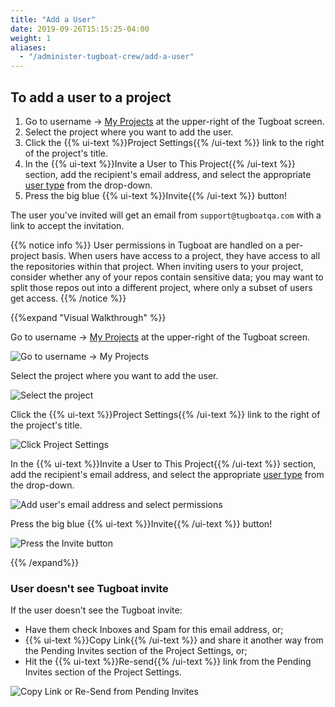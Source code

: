 ```yaml
---
title: "Add a User"
date: 2019-09-26T15:15:25-04:00
weight: 1
aliases:
  - "/administer-tugboat-crew/add-a-user"
---
```


## To add a user to a project

1. Go to username -> [My Projects](https://dashboard.tugboatqa.com/projects) at the upper-right of the Tugboat screen.
2. Select the project where you want to add the user.
3. Click the {{% ui-text %}}Project Settings{{% /ui-text %}} link to the right of the project's title.
4. In the {{% ui-text %}}Invite a User to This Project{{% /ui-text %}} section, add the recipient's email address, and
   select the appropriate [user type](../user-admin/) from the drop-down.
5. Press the big blue {{% ui-text %}}Invite{{% /ui-text %}} button!

The user you've invited will get an email from `support@tugboatqa.com` with a link to accept the invitation.

{{% notice info %}} User permissions in Tugboat are handled on a per-project basis. When users have access to a project,
they have access to all the repositories within that project. When inviting users to your project, consider whether any
of your repos contain sensitive data; you may want to split those repos out into a different project, where only a
subset of users get access. {{% /notice %}}

{{%expand "Visual Walkthrough" %}}

Go to username -> [My Projects](https://dashboard.tugboatqa.com/projects) at the upper-right of the Tugboat screen.

![Go to username -> My Projects](../../_images/go-to-user-my-projects.png)

Select the project where you want to add the user.

![Select the project](../../_images/select-a-project.png)

Click the {{% ui-text %}}Project Settings{{% /ui-text %}} link to the right of the project's title.

![Click Project Settings](../../_images/click-project-settings-link.png)

In the {{% ui-text %}}Invite a User to This Project{{% /ui-text %}} section, add the recipient's email address, and
select the appropriate [user type](../user-admin/) from the drop-down.

![Add user's email address and select permissions](../../_images/add-user-email-and-permissions.png)

Press the big blue {{% ui-text %}}Invite{{% /ui-text %}} button!

![Press the Invite button](../../_images/add-user-press-invite-button.png)

{{% /expand%}}

### User doesn't see Tugboat invite

If the user doesn't see the Tugboat invite:

- Have them check Inboxes and Spam for this email address, or;
- {{% ui-text %}}Copy Link{{% /ui-text %}} and share it another way from the Pending Invites section of the Project
  Settings, or;
- Hit the {{% ui-text %}}Re-send{{% /ui-text %}} link from the Pending Invites section of the Project Settings.

![Copy Link or Re-Send from Pending Invites](../../_images/add-user-copy-link-resend.png)
